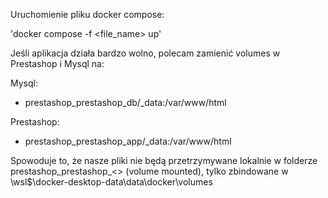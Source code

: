 Uruchomienie pliku docker compose:

'docker compose -f <file_name> up'


Jeśli aplikacja działa bardzo wolno, polecam zamienić volumes w Prestashop i Mysql na:

Mysql:
- prestashop_prestashop_db/_data:/var/www/html

Prestashop:
- prestashop_prestashop_app/_data:/var/www/html

Spowoduje to, że nasze pliki nie będą przetrzymywane lokalnie w folderze prestashop_prestashop_<>
(volume mounted), tylko zbindowane w \\wsl$\docker-desktop-data\data\docker\volumes